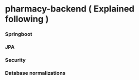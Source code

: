 # pharmacy-backend ( Explained following )

### Springboot
### JPA
### Security
### Database normalizations

